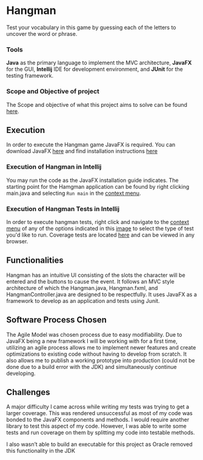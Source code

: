 # Hangman

Test your vocabulary in this game by guessing each of the letters to uncover the word or phrase.
### Tools
**Java** as the primary language to implement the MVC architecture, **JavaFX** for the GUI, **Intellij** IDE for development environment, and **JUnit** for the testing framework.
### Scope and Objective of project
The Scope and objective of what this project aims to solve can be found [here](Assignment1_Winter2021.pdf).
## Execution
In order to execute the Hangman game JavaFX is  required. You can download JavaFX [here](https://gluonhq.com/products/javafx/) and find installation instructions [here](https://openjfx.io/openjfx-docs/)
### Execution of Hangman in Intellij
You may run the code as the JavaFX installation guide indicates. The starting point for the Hamgman application can be found by right clicking main.java and selecting `Run main` in the [context menu]().

### Execution of Hangman Tests in Intellij
In order to execute hangman tests, right click and navigate to the [context menu]() of any of the options indicated in this [image]() to select the type of test you'd like to run. Coverage tests are located [here]() and can be viewed in any browser.

## Functionalities
Hangman has an intuitive UI consisting of the slots the character will be entered and the buttons to cause the event. It follows an MVC style architecture of which the Hangman.java, Hangman.fxml, and HangmanController.java are designed to be respectfully. It uses JavaFX as a framework to develop as an application and tests using Junit.

## Software Process Chosen
The Agile Model was chosen process due to easy modifiability. Due to JavaFX being a new framework I will be working with for a first time, utilizing an agile process allows me to implement newer features and create optimizations to existing code without having to develop from scratch. It also allows me to publish a working prototype into production (could not be done due to a build error with the JDK) and simultaneously continue developing.

## Challenges
A major difficulty I came across while writing my tests was trying to get a larger coverage. This was rendered unsuccessful as most of my code was bonded to the JavaFX components and methods. I would require another library to test this aspect of my code. However, I was able to write some tests and run coverage on them by splitting my code into testable methods.

I also wasn’t able to build an executable for this project as Oracle removed this functionality in the JDK

